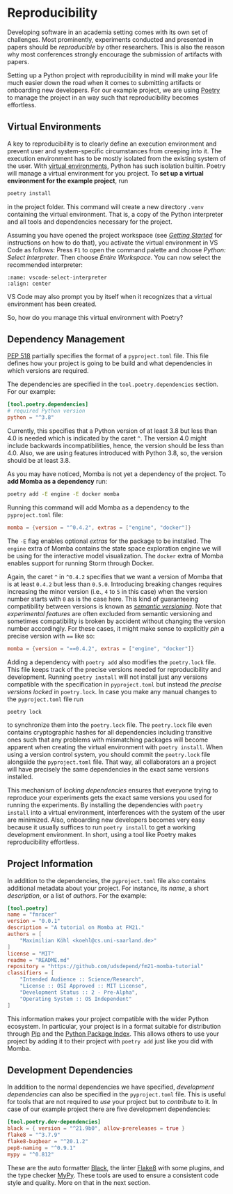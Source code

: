 # Reproducibility

Developing software in an academia setting comes with its own set of challenges.
Most prominently, experiments conducted and presented in papers should be *reproducible* by other researchers.
This is also the reason why most conferences strongly encourage the submission of artifacts with papers.

Setting up a Python project with reproducibility in mind will make your life much easier down the road when it comes to submitting artifacts or onboarding new developers.
For our example project, we are using [Poetry](https://python-poetry.org/) to manage the project in an way such that reproducibility becomes effortless.


## Virtual Environments

A key to reproducibility is to clearly define an execution environment and prevent user and system-specific circumstances from creeping into it.
The execution environment has to be mostly isolated from the existing system of the user.
With [virtual environments](https://docs.python.org/3/tutorial/venv.html), Python has such isolation builtin.
Poetry will manage a virtual environment for you project.
To **set up a virtual environment for the example project**, run
```bash
poetry install
```
in the project folder.
This command will create a new directory `.venv` containing the virtual environment.
That is, a copy of the Python interpreter and all tools and dependencies necessary for the project.

Assuming you have opened the project workspace (see [*Getting Started*](getting-started) for instructions on how to do that), you activate the virtual environment in VS Code as follows:
Press `F1` to open the command palette and choose *Python: Select Interpreter*.
Then choose *Entire Workspace*.
You can now select the recommended interpreter:

```{image} ./images/vscode-select-interpreter.png
:name: vscode-select-interpreter
:align: center
```

VS Code may also prompt you by itself when it recognizes that a virtual environment has been created.

So, how do you manage this virtual environment with Poetry?


## Dependency Management

[PEP 518](https://www.python.org/dev/peps/pep-0518/) partially specifies the format of a `pyproject.toml` file.
This file defines how your project is going to be build and what dependencies in which versions are required.

The dependencies are specified in the `tool.poetry.dependencies` section.
For our example:
```toml
[tool.poetry.dependencies]
# required Python version
python = "^3.8"
```
Currently, this specifies that a Python version of at least 3.8 but less than 4.0 is needed which is indicated by the caret `^`.
The version 4.0 might include backwards incompatibilities, hence, the version should be less than 4.0.
Also, we are using features introduced with Python 3.8, so, the version should be at least 3.8.

As you may have noticed, Momba is not yet a dependency of the project.
To **add Momba as a dependency** run:
```bash
poetry add -E engine -E docker momba
```

Running this command will add Momba as a dependency to the `pyproject.toml` file:
```toml
momba = {version = "^0.4.2", extras = ["engine", "docker"]}
```

The `-E` flag enables optional *extras* for the package to be installed.
The `engine` extra of Momba contains the state space exploration engine we will be using for the interactive model visualization.
The `docker` extra of Momba enables support for running Storm through Docker.

Again, the caret `^` in `^0.4.2` specifies that we want a version of Momba that is at least `0.4.2` but less than `0.5.0`.
Introducing breaking changes requires increasing the minor version (i.e., `4` to `5` in this case) when the version number starts with `0` as is the case here.
This kind of guaranteeing compatibility between versions is known as [*semantic versioning*](https://semver.org/).
Note that *experimental features* are often excluded from semantic versioning and sometimes compatibility is broken by accident without changing the version number accordingly.
For these cases, it might make sense to explicitly *pin* a precise version with `==` like so:
```toml
momba = {version = "==0.4.2", extras = ["engine", "docker"]} 
```

Adding a dependency with `poetry add` also modifies the `poetry.lock` file.
This file keeps track of the precise versions needed for reproducibility and development.
Running `poetry install` will not install just any versions compatible with the specification in `pyproject.toml` but instead *the precise versions locked* in `poetry.lock`.
In case you make any manual changes to the `pyproject.toml` file run
```
poetry lock
```
to synchronize them into the `poetry.lock` file.
The `poetry.lock` file even contains cryptographic hashes for all dependencies including transitive ones such that any problems with mismatching packages will become apparent when creating the virtual environment with `poetry install`.
When using a version control system, you should commit the `poetry.lock` file alongside the `pyproject.toml` file.
That way, all collaborators an a project will have precisely the same dependencies in the exact same versions installed.

This mechanism of *locking dependencies* ensures that everyone trying to reproduce your experiments gets the exact same versions you used for running the experiments.
By installing the dependencies with `poetry install` into a virtual environment, interferences with the system of the user are minimized.
Also, onboarding new developers becomes very easy because it usually suffices to run `poetry install` to get a working development environment.
In short, using a tool like Poetry makes reproducibility effortless.


## Project Information

In addition to the dependencies, the `pyproject.toml` file also contains additional metadata about your project.
For instance, its *name*, a short *description*, or a list of *authors*.
For the example:
```toml
[tool.poetry]
name = "fmracer"
version = "0.0.1"
description = "A tutorial on Momba at FM21."
authors = [
    "Maximilian Köhl <koehl@cs.uni-saarland.de>"
]
license = "MIT"
readme = "README.md"
repository = "https://github.com/udsdepend/fm21-momba-tutorial"
classifiers = [
    "Intended Audience :: Science/Research",
    "License :: OSI Approved :: MIT License",
    "Development Status :: 2 - Pre-Alpha",
    "Operating System :: OS Independent"
]
```
This information makes your project compatible with the wider Python ecosystem.
In particular, your project is in a format suitable for distribution through [Pip](https://pypi.org/project/pip/) and the [Python Package Index](https://pypi.org).
This allows others to use your project by adding it to their project with `poetry add` just like you did with Momba.


## Development Dependencies

In addition to the normal dependencies we have specified, *development dependencies* can also be specified in the `pyproject.toml` file.
This is useful for tools that are not required to *use* your project but to *contribute* to it.
In case of our example project there are five development dependencies:
```toml
[tool.poetry.dev-dependencies]
black = { version = "^21.9b0", allow-prereleases = true }
flake8 = "^3.7.9"
flake8-bugbear = "^20.1.2"
pep8-naming = "^0.9.1"
mypy = "^0.812"
```
These are the auto formatter [Black](https://github.com/psf/black), the linter [Flake8](https://flake8.pycqa.org/en/latest/) with some plugins, and the type checker [MyPy](http://mypy-lang.org/).
These tools are used to ensure a consistent code style and quality.
More on that in the next section.